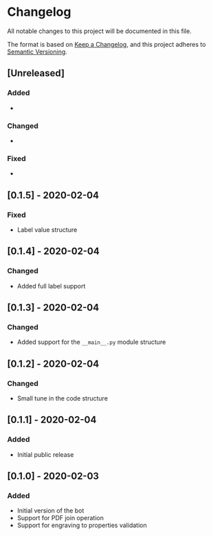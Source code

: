 # Changelog

All notable changes to this project will be documented in this file.

The format is based on [Keep a Changelog](https://keepachangelog.com/en/1.0.0/),
and this project adheres to [Semantic Versioning](https://semver.org/spec/v2.0.0.html).

## [Unreleased]

### Added

*

### Changed

*

### Fixed

*

## [0.1.5] - 2020-02-04

### Fixed

* Label value structure

## [0.1.4] - 2020-02-04

### Changed

* Added full label support

## [0.1.3] - 2020-02-04

### Changed

* Added support for the `__main__.py` module structure

## [0.1.2] - 2020-02-04

### Changed

* Small tune in the code structure

## [0.1.1] - 2020-02-04

### Added

* Initial public release

## [0.1.0] - 2020-02-03

### Added

* Initial version of the bot
* Support for PDF join operation
* Support for engraving to properties validation
